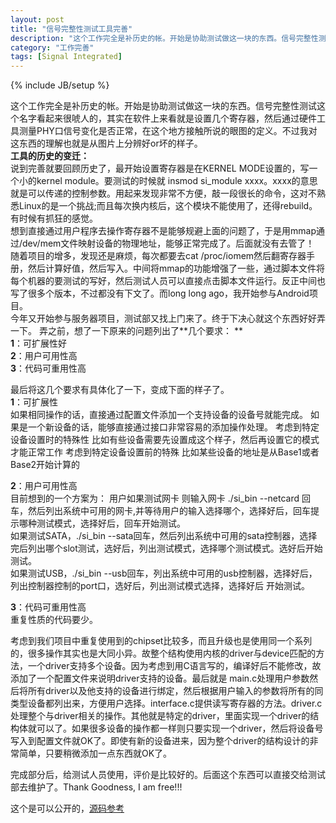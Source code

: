 ```yaml
---
layout: post
title: "信号完整性测试工具完善"
description: "这个工作完全是补历史的帐。开始是协助测试做这一块的东西。信号完整性测试这个名字看起来很唬人的，其实在软件上来看就是设置几个寄存器，然后通过硬件工具测量PHY口信号变化是否正常，在这个地方接触所说的眼图的定义。不过我对这东西的理解也就是从图片上分辨好or坏的样子。"
category: "工作完善"
tags: [Signal Integrated]
---
```

{% include JB/setup %}

这个工作完全是补历史的帐。开始是协助测试做这一块的东西。信号完整性测试这个名字看起来很唬人的，其实在软件上来看就是设置几个寄存器，然后通过硬件工具测量PHY口信号变化是否正常，在这个地方接触所说的眼图的定义。不过我对这东西的理解也就是从图片上分辨好or坏的样子。   
**工具的历史的变迁：**  
说到完善就要回顾历史了，最开始设置寄存器是在KERNEL MODE设置的，写一个小的kernel module。要测试的时候就 insmod si_module xxxx。xxxx的意思就是可以传递的控制参数。用起来发现非常不方便，敲一段很长的命令，这对不熟悉Linux的是一个挑战;而且每次换内核后，这个模块不能使用了，还得rebuild。有时候有抓狂的感觉。  
想到直接通过用户程序去操作寄存器不是能够规避上面的问题了，于是用mmap通过/dev/mem文件映射设备的物理地址，能够正常完成了。后面就没有去管了！   
随着项目的增多，发现还是麻烦，每次都要去cat /proc/iomem然后翻寄存器手册，然后计算好值，然后写入。中间将mmap的功能增强了一些，通过脚本文件将每个机器的要测试的写好，然后测试人员可以直接点击脚本文件运行。反正中间也写了很多个版本，不过都没有下文了。而long long ago，我开始参与Android项目。   
今年又开始参与服务器项目，测试部又找上门来了。终于下决心就这个东西好好弄一下。 弄之前，想了一下原来的问题列出了**几个要求： **    
**1**：可扩展性好   
**2**：用户可用性高   
**3**：代码可重用性高   

最后将这几个要求有具体化了一下，变成下面的样子了。   
**1**：可扩展性   
如果相同操作的话，直接通过配置文件添加一个支持设备的设备号就能完成。
如果是一个新设备的话，能够直接通过接口非常容易的添加操作处理。
考虑到特定设备设置时的特殊性
比如有些设备需要先设置成这个样子，然后再设置它的模式才能正常工作
考虑到特定设备设置前的特殊
比如某些设备的地址是从Base1或者Base2开始计算的

**2**：用户可用性高   
目前想到的一个方案为：
用户如果测试网卡 则输入网卡 ./si_bin  --netcard 回车，然后列出系统中可用的网卡,并等待用户的输入选择哪个，选择好后，回车提示哪种测试模式，选择好后，回车开始测试。   
如果测试SATA，./si_bin --sata回车，然后列出系统中可用的sata控制器，选择完后列出哪个slot测试，选好后，列出测试模式，选择哪个测试模式。选好后开始测试。   
如果测试USB，./si_bin --usb回车，列出系统中可用的usb控制器，选择好后，列出控制器控制的port口，选好后，列出测试模式选择，选择好后 开始测试。

**3**：代码可重用性高  
重复性质的代码要少。

考虑到我们项目中重复使用到的chipset比较多，而且升级也是使用同一个系列的，很多操作其实也是大同小异。故整个结构使用内核的driver与device匹配的方法，一个driver支持多个设备。因为考虑到用C语言写的，编译好后不能修改，故添加了一个配置文件来说明driver支持的设备。最后就是 main.c处理用户参数然后将所有driver以及他支持的设备进行绑定，然后根据用户输入的参数将所有的同类型设备都列出来，方便用户选择。interface.c提供读写寄存器的方法。driver.c处理整个与driver相关的操作。其他就是特定的driver，里面实现一个driver的结构体就可以了。如果很多设备的操作都一样则只要实现一个driver，然后将设备号写入到配置文件就OK了。即使有新的设备进来，因为整个driver的结构设计的非常简单，只要稍微添加一点东西就OK了。

完成部分后，给测试人员使用，评价是比较好的。后面这个东西可以直接交给测试部去维护了。Thank Goodness, I am free!!!

这个是可以公开的，[源码参考](https://github.com/huhb/si_tool.git)
